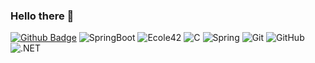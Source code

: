 ### Hello there 👋
[![Github Badge](https://img.shields.io/badge/-Github-000?style=quare&labelColor=000&logo=Github&logoColor=white&link=link)](https://github.com/saidyanak)
![SpringBoot](<https://img.shields.io/badge/Spring%20Boot-6DB33F.svg?style=for-the-badge&logo=Spring-Boot&logoColor=white>)
![Ecole42](<https://img.shields.io/badge/42-000000.svg?style=for-the-badge&logo=42&logoColor=white>)
![C](<https://img.shields.io/badge/C-A8B9CC.svg?style=for-the-badge&logo=C&logoColor=black>)
![Spring](<https://img.shields.io/badge/Spring-6DB33F.svg?style=for-the-badge&logo=Spring&logoColor=white>)
![Git](<https://img.shields.io/badge/Git-F05032.svg?style=for-the-badge&logo=Git&logoColor=white>)
![GitHub](<https://img.shields.io/badge/GitHub-181717.svg?style=for-the-badge&logo=GitHub&logoColor=white>)
![.NET](<https://img.shields.io/badge/.NET-512BD4.svg?style=for-the-badge&logo=dotnet&logoColor=white>)
<!--
**saidyanak/saidyanak** is a ✨ _special_ ✨ repository because its `README.md` (this file) appears on your GitHub profile.

Here are some ideas to get you started:

- 🔭 I’m currently working on ...
- 🌱 I’m currently learning ...
- 👯 I’m looking to collaborate on ...
- 🤔 I’m looking for help with ...
- 💬 Ask me about ...
- 📫 How to reach me: ...
- 😄 Pronouns: ...
- ⚡ Fun fact: ...

